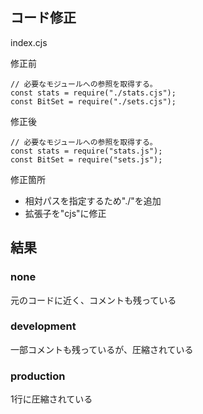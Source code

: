 ## コード修正

index.cjs

修正前

```
// 必要なモジュールへの参照を取得する。
const stats = require("./stats.cjs");
const BitSet = require("./sets.cjs");
```

修正後

```
// 必要なモジュールへの参照を取得する。
const stats = require("stats.js");
const BitSet = require("sets.js");
```

修正箇所

- 相対パスを指定するため"./"を追加
- 拡張子を"cjs"に修正

## 結果

### none

元のコードに近く、コメントも残っている

### development

一部コメントも残っているが、圧縮されている

### production

1行に圧縮されている
